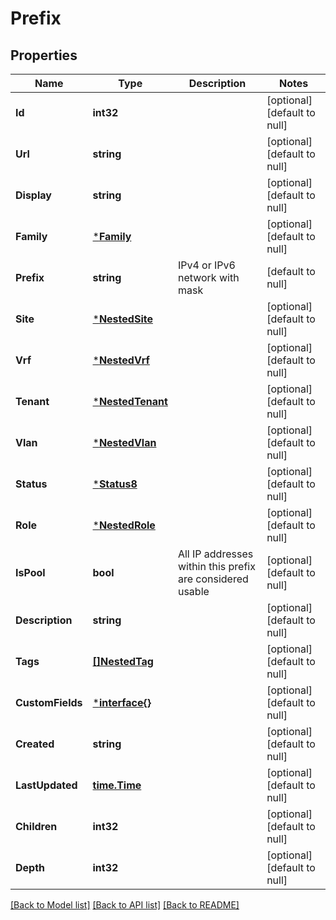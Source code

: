# Prefix

## Properties
Name | Type | Description | Notes
------------ | ------------- | ------------- | -------------
**Id** | **int32** |  | [optional] [default to null]
**Url** | **string** |  | [optional] [default to null]
**Display** | **string** |  | [optional] [default to null]
**Family** | [***Family**](Family.md) |  | [optional] [default to null]
**Prefix** | **string** | IPv4 or IPv6 network with mask | [default to null]
**Site** | [***NestedSite**](NestedSite.md) |  | [optional] [default to null]
**Vrf** | [***NestedVrf**](NestedVRF.md) |  | [optional] [default to null]
**Tenant** | [***NestedTenant**](NestedTenant.md) |  | [optional] [default to null]
**Vlan** | [***NestedVlan**](NestedVLAN.md) |  | [optional] [default to null]
**Status** | [***Status8**](Status_8.md) |  | [optional] [default to null]
**Role** | [***NestedRole**](NestedRole.md) |  | [optional] [default to null]
**IsPool** | **bool** | All IP addresses within this prefix are considered usable | [optional] [default to null]
**Description** | **string** |  | [optional] [default to null]
**Tags** | [**[]NestedTag**](NestedTag.md) |  | [optional] [default to null]
**CustomFields** | [***interface{}**](interface{}.md) |  | [optional] [default to null]
**Created** | **string** |  | [optional] [default to null]
**LastUpdated** | [**time.Time**](time.Time.md) |  | [optional] [default to null]
**Children** | **int32** |  | [optional] [default to null]
**Depth** | **int32** |  | [optional] [default to null]

[[Back to Model list]](../README.md#documentation-for-models) [[Back to API list]](../README.md#documentation-for-api-endpoints) [[Back to README]](../README.md)


